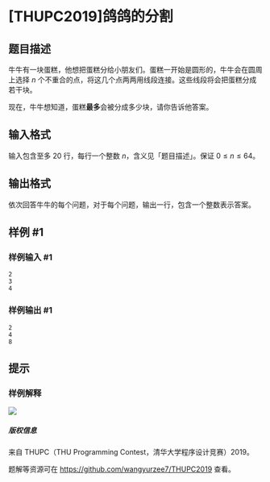 # [THUPC2019]鸽鸽的分割

## 题目描述

牛牛有一块蛋糕，他想把蛋糕分给小朋友们。蛋糕一开始是圆形的，牛牛会在圆周上选择 $n$ 个不重合的点，将这几个点两两用线段连接。这些线段将会把蛋糕分成若干块。

现在，牛牛想知道，蛋糕**最多**会被分成多少块，请你告诉他答案。

## 输入格式

输入包含至多 $20$ 行，每行一个整数 $n$，含义见「题目描述」。保证 $0\le n \le 64$。

## 输出格式

依次回答牛牛的每个问题，对于每个问题，输出一行，包含一个整数表示答案。

## 样例 #1

### 样例输入 #1
```
2
3
4
```

### 样例输出 #1

```
2
4
8
```

## 提示

### 样例解释

![](https://cdn.luogu.com.cn/upload/pic/58696.png)

##### 版权信息

来自 THUPC（THU Programming Contest，清华大学程序设计竞赛）2019。

题解等资源可在 <https://github.com/wangyurzee7/THUPC2019> 查看。
